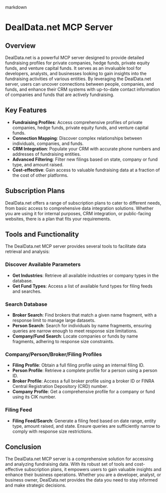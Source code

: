 markdown
# DealData.net MCP Server

## Overview

DealData.net is a powerful MCP server designed to provide detailed fundraising profiles for private companies, hedge funds, private equity funds, and venture capital funds. It serves as an invaluable tool for developers, analysts, and businesses looking to gain insights into the fundraising activities of various entities. By leveraging the DealData.net server, users can uncover connections between people, companies, and funds, and enhance their CRM systems with up-to-date contact information of companies and funds that are actively fundraising.

## Key Features

- **Fundraising Profiles**: Access comprehensive profiles of private companies, hedge funds, private equity funds, and venture capital funds.
- **Connection Mapping**: Discover complex relationships between individuals, companies, and funds.
- **CRM Integration**: Populate your CRM with accurate phone numbers and addresses of fundraising entities.
- **Advanced Filtering**: Filter new filings based on state, company or fund type, and amount raised.
- **Cost-effective**: Gain access to valuable fundraising data at a fraction of the cost of other platforms.

## Subscription Plans

DealData.net offers a range of subscription plans to cater to different needs, from basic access to comprehensive data integration solutions. Whether you are using it for internal purposes, CRM integration, or public-facing websites, there is a plan that fits your requirements.

## Tools and Functionality

The DealData.net MCP server provides several tools to facilitate data retrieval and analysis:

### Discover Available Parameters

- **Get Industries**: Retrieve all available industries or company types in the database.
- **Get Fund Types**: Access a list of available fund types for filing feeds and searches.

### Search Database

- **Broker Search**: Find brokers that match a given name fragment, with a response limit to manage large datasets.
- **Person Search**: Search for individuals by name fragments, ensuring queries are narrow enough to meet response size limitations.
- **Company/Fund Search**: Locate companies or funds by name fragments, adhering to response size constraints.

### Company/Person/Broker/Filing Profiles

- **Filing Profile**: Obtain a full filing profile using an internal filing ID.
- **Person Profile**: Retrieve a complete profile for a person using a person ID.
- **Broker Profile**: Access a full broker profile using a broker ID or FINRA Central Registration Depository (CRD) number.
- **Company Profile**: Get a comprehensive profile for a company or fund using its CIK number.

### Filing Feed

- **Filing Feed/Search**: Generate a filing feed based on date range, entity type, amount raised, and state. Ensure queries are sufficiently narrow to comply with response size restrictions.

## Conclusion

The DealData.net MCP server is a comprehensive solution for accessing and analyzing fundraising data. With its robust set of tools and cost-effective subscription plans, it empowers users to gain valuable insights and enhance their business operations. Whether you are a developer, analyst, or business owner, DealData.net provides the data you need to stay informed and make strategic decisions.